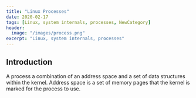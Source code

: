 ```yaml
---
title: "Linux Processes"
date: 2020-02-17
tags: [Linux, system internals, processes, NewCategory]
header:
  image: "/images/process.png"
excerpt: "Linux, system internals, processes"
---
```


## Introduction

A process a combination of an address space and a set of data structures within the kernel. Address space is a set of memory pages that the kernel is marked for the process to use. 
